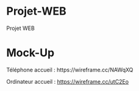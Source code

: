 # Projet-WEB
Projet WEB

<h1>Mock-Up</h1>
<p>Téléphone accueil : https://wireframe.cc/NAWqXQ <br>


Ordinateur accueil : https://wireframe.cc/utC2Eo</p>
